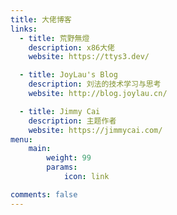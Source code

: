 ```yaml
---
title: 大佬博客
links:
  - title: 荒野無燈
    description: x86大佬
    website: https://ttys3.dev/

  - title: JoyLau's Blog
    description: 刘法的技术学习与思考
    website: http://blog.joylau.cn/

  - title: Jimmy Cai
    description: 主题作者
    website: https://jimmycai.com/
menu:
    main: 
        weight: 99
        params:
            icon: link

comments: false
---
```


<!-- To use this feature, add `links` section to frontmatter.

This page's frontmatter:

```yaml
links:
  - title: GitHub
    description: GitHub is the world's largest software development platform.
    website: https://github.com
    image: https://github.githubassets.com/images/modules/logos_page/GitHub-Mark.png
  - title: TypeScript
    description: TypeScript is a typed superset of JavaScript that compiles to plain JavaScript.
    website: https://www.typescriptlang.org
    image: ts-logo-128.jpg
```

`image` field accepts both local and external images. -->